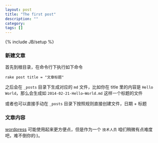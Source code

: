 ```yaml
---
layout: post
title: "The first post"
description: ""
category: 
tags: []
---
```

{% include JB/setup %}


### 新建文章

首先到根目录，在命令行下执行如下命令

	rake post title = "文章标题"

之后会在 `_posts` 目录下生成对应的 `md` 文件，比如你在 title 里的内容是 `Hello World`，那么会生成如 `2014-02-21-Hello—World.md` 这样一个标题的文件

或者也可以直接手动在 `_posts` 目录下按照规则直接创建文件，日期 + 标题


### 文章内容

[wordpress](https://wordpress.org/) 可能使用起来更方便点，但是作为一个 `技术人员` 咱们稍微有点难度吧，难不倒你的:)。


